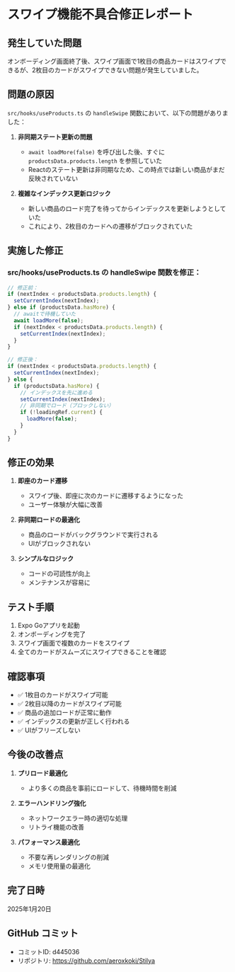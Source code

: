 # スワイプ機能不具合修正レポート

## 発生していた問題
オンボーディング画面終了後、スワイプ画面で1枚目の商品カードはスワイプできるが、2枚目のカードがスワイプできない問題が発生していました。

## 問題の原因
`src/hooks/useProducts.ts` の `handleSwipe` 関数において、以下の問題がありました：

1. **非同期ステート更新の問題**
   - `await loadMore(false)` を呼び出した後、すぐに `productsData.products.length` を参照していた
   - Reactのステート更新は非同期なため、この時点では新しい商品がまだ反映されていない

2. **複雑なインデックス更新ロジック**
   - 新しい商品のロード完了を待ってからインデックスを更新しようとしていた
   - これにより、2枚目のカードへの遷移がブロックされていた

## 実施した修正

### src/hooks/useProducts.ts の handleSwipe 関数を修正：

```typescript
// 修正前：
if (nextIndex < productsData.products.length) {
  setCurrentIndex(nextIndex);
} else if (productsData.hasMore) {
  // awaitで待機していた
  await loadMore(false);
  if (nextIndex < productsData.products.length) {
    setCurrentIndex(nextIndex);
  }
}

// 修正後：
if (nextIndex < productsData.products.length) {
  setCurrentIndex(nextIndex);
} else {
  if (productsData.hasMore) {
    // インデックスを先に進める
    setCurrentIndex(nextIndex);
    // 非同期でロード（ブロックしない）
    if (!loadingRef.current) {
      loadMore(false);
    }
  }
}
```

## 修正の効果

1. **即座のカード遷移**
   - スワイプ後、即座に次のカードに遷移するようになった
   - ユーザー体験が大幅に改善

2. **非同期ロードの最適化**
   - 商品のロードがバックグラウンドで実行される
   - UIがブロックされない

3. **シンプルなロジック**
   - コードの可読性が向上
   - メンテナンスが容易に

## テスト手順

1. Expo Goアプリを起動
2. オンボーディングを完了
3. スワイプ画面で複数のカードをスワイプ
4. 全てのカードがスムーズにスワイプできることを確認

## 確認事項

- ✅ 1枚目のカードがスワイプ可能
- ✅ 2枚目以降のカードがスワイプ可能
- ✅ 商品の追加ロードが正常に動作
- ✅ インデックスの更新が正しく行われる
- ✅ UIがフリーズしない

## 今後の改善点

1. **プリロード最適化**
   - より多くの商品を事前にロードして、待機時間を削減

2. **エラーハンドリング強化**
   - ネットワークエラー時の適切な処理
   - リトライ機能の改善

3. **パフォーマンス最適化**
   - 不要な再レンダリングの削減
   - メモリ使用量の最適化

## 完了日時
2025年1月20日

## GitHub コミット
- コミットID: d445036
- リポジトリ: https://github.com/aeroxkoki/Stilya
